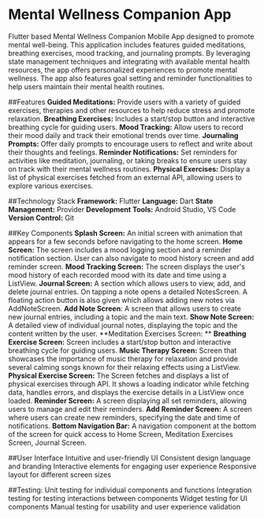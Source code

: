 # Mental Wellness Companion App


Flutter based Mental Wellness Companion Mobile App designed to promote mental well-being. This application includes features guided meditations, breathing exercises, mood tracking, and journaling prompts. By leveraging state management techniques and integrating with available mental health resources, the app offers personalized experiences to promote mental wellness. The app also features goal setting and reminder functionalities to help users maintain their mental health routines.


##Features
**Guided Meditations:** Provide users with a variety of guided exercises, therapies and other resources to help reduce stress and promote relaxation.
**Breathing Exercises:** Includes a start/stop button and interactive breathing cycle for guiding users.
**Mood Tracking:** Allow users to record their mood daily and track their emotional trends over time.
**Journaling Prompts:** Offer daily prompts to encourage users to reflect and write about their thoughts and feelings.
**Reminder Notifications:** Set reminders for activities like meditation, journaling, or taking breaks to ensure users stay on track with their mental wellness routines.
**Physical Exercises:** Display a list of physical exercises fetched from an external API, allowing users to explore various exercises.


##Technology Stack
**Framework:** Flutter
**Language:** Dart
**State Management:** Provider
**Development Tools:** Android Studio, VS Code
**Version Control:** Git


##Key Components
**Splash Screen:** An initial screen with animation that appears for a few seconds before navigating to the home screen.
**Home Screen:** The screen includes a mood logging section and a reminder notification section. User can also navigate to mood history screen and add reminder screen.
**Mood Tracking Screen:** The screen displays the user's mood history of each recorded mood with its date and time using a ListView.
**Journal Screen:** A section which allows users to view, add, and delete journal entries. On tapping a note opens a detailed NotesScreen. A floating action button is also given which allows adding new notes via AddNoteScreen.
**Add Note Screen**: A screen that allows users to create new journal entries, including a topic and the main text.
**Show Note Screen:** A detailed view of individual journal notes, displaying the topic and the content written by the user.
**Meditation Exercises Screen: **
**Breathing Exercise Screen:** Screen includes a start/stop button and interactive breathing cycle for guiding users.
**Music Therapy Screen:** Screen that showcases the importance of music therapy for relaxation and provide several calming songs known for their relaxing effects using a ListView.
**Physical Exercise Screen:** The Screen fetches and displays a list of physical exercises through API. It shows a loading indicator while fetching data, handles errors, and displays the exercise details in a ListView once loaded.
**Reminder Screen:** A screen displaying all set reminders, allowing users to manage and edit their reminders.
**Add Reminder Screen:** A screen where users can create new reminders, specifying the date and time of notifications.
**Bottom Navigation Bar:** A navigation component at the bottom of the screen for quick access to Home Screen, Meditation Exercises Screen, Journal Screen.


##User Interface
Intuitive and user-friendly UI
Consistent design language and branding
Interactive elements for engaging user experience
Responsive layout for different screen sizes


##Testing:
Unit testing for individual components and functions
Integration testing for testing interactions between components
Widget testing for UI components
Manual testing for usability and user experience validation
